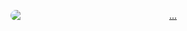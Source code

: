 <p align="center">
  <a href="https://youtu.be/U9MBohm-4t8">
    <img src="https://img.youtube.com/vi/U9MBohm-4t8/maxresdefault.jpg" alt="..." style="display: block; margin: 0 auto; max-width: 100%; border-radius: 10px;">
  </a>
</p>
<p align="center">
  <a href="https://youtu.be/U9MBohm-4t8" target="_blank>
    https://youtu.be/U9MBohm-4t8
  </a>
</p>

